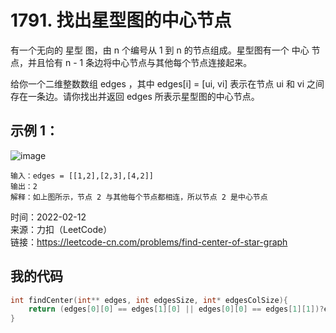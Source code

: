 # 1791. 找出星型图的中心节点
有一个无向的 星型 图，由 n 个编号从 1 到 n 的节点组成。星型图有一个 中心 节点，并且恰有 n - 1 条边将中心节点与其他每个节点连接起来。

给你一个二维整数数组 edges ，其中 edges[i] = [ui, vi] 表示在节点 ui 和 vi 之间存在一条边。请你找出并返回 edges 所表示星型图的中心节点。

## 示例 1：
![image](https://user-images.githubusercontent.com/39286292/154683441-93049da8-dbee-4cc1-b0d0-22429cbbf9ec.png)

```
输入：edges = [[1,2],[2,3],[4,2]]
输出：2
解释：如上图所示，节点 2 与其他每个节点都相连，所以节点 2 是中心节点
```
时间：2022-02-12  
来源：力扣（LeetCode）  
链接：https://leetcode-cn.com/problems/find-center-of-star-graph

## 我的代码

```C
int findCenter(int** edges, int edgesSize, int* edgesColSize){
    return (edges[0][0] == edges[1][0] || edges[0][0] == edges[1][1])?edges[0][0] : edges[0][1];
}
```
